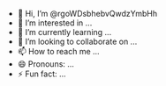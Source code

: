- 👋 Hi, I’m @rgoWDsbhebvQwdzYmbHh
- 👀 I’m interested in ...
- 🌱 I’m currently learning ...
- 💞️ I’m looking to collaborate on ...
- 📫 How to reach me ...
- 😄 Pronouns: ...
- ⚡ Fun fact: ...

<!---
rgoWDsbhebvQwdzYmbHh/rgoWDsbhebvQwdzYmbHh is a ✨ special ✨ repository because its `README.md` (this file) appears on your GitHub profile.
You can click the Preview link to take a look at your changes.
--->
